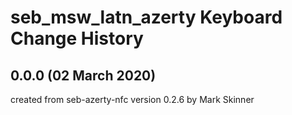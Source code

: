 seb_msw_latn_azerty Keyboard Change History
===========================================

0.0.0 (02 March 2020)
---------------------
created from seb-azerty-nfc version 0.2.6 by Mark Skinner
